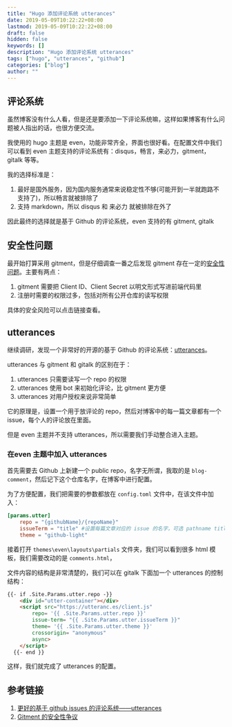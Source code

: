 ```yaml
---
title: "Hugo 添加评论系统 utterances"
date: 2019-05-09T10:22:22+08:00
lastmod: 2019-05-09T10:22:22+08:00
draft: false
hidden: false
keywords: []
description: "Hugo 添加评论系统 utterances"
tags: ["hugo", "utterances", "github"]
categories: ["blog"]
author: ""
---
```

## 评论系统
虽然博客没有什么人看，但是还是要添加一下评论系统嘛，这样如果博客有什么问题被人指出的话，也很方便交流。

我使用的 hugo 主题是 even，功能非常齐全，界面也很好看。在配置文件中我们可以看到 even 主题支持的评论系统有：disqus，畅言，来必力，gitment，gitalk 等等。

我的选择标准是：

1. 最好是国外服务，因为国内服务通常来说稳定性不够(可能开到一半就跑路不支持了)，所以畅言就被排除了
2. 支持 markdown，所以 disqus 和 来必力 就被排除在外了

因此最终的选择就是基于 Github 的评论系统，even 支持的有 gitment, gitalk
<!--more-->
## 安全性问题
最开始打算采用 gitment，但是仔细调查一番之后发现 gitment 存在一定的[安全性问题](https://blog.wolfogre.com/posts/security-problem-of-gitment/)。主要有两点：

1. gitment 需要把 Client ID、Client Secret 以明文形式写进前端代码里
2. 注册时需要的权限过多，包括对所有公开仓库的读写权限

具体的安全风险可以点击链接查看。

## utterances 
继续调研，发现一个非常好的开源的基于 Github 的评论系统：[utterances](https://github.com/utterance/utterances)。

utterances 与 gitment 和 gitalk 的区别在于：

1. utterances 只需要读写一个 repo 的权限
2. utterances 使用 bot 来初始化评论，比 gitment 更方便
3. utterances 对用户授权来说非常简单

它的原理是，设置一个用于放评论的 repo，然后对博客中的每一篇文章都有一个 issue，每个人的评论放在里面。

但是 even 主题并不支持 utterances，所以需要我们手动整合进入主题。

### 在even 主题中加入 utterances
首先需要去 Github 上新建一个 public repo，名字无所谓，我取的是 `blog-comment`，然后记下这个仓库名字，在博客中进行配置。

为了方便配置，我们把需要的参数都放在 `config.toml` 文件中，在该文件中加入：
```toml
[params.utter]
    repo = "{githubName}/{repoName}"
    issueTerm = "title" #设置每篇文章对应的 issue 的名字，可选 pathname title url，
    theme = "github-light"
```
接着打开 `themes\even\layouts\partials` 文件夹，我们可以看到很多 html 模板，我们需要改动的是 `comments.html`，

文件内容的结构是非常清楚的，我们可以在 gitalk 下面加一个 utterances 的控制结构：
```html
{{- if .Site.Params.utter.repo -}}
    <div id="utter-container"></div>
    <script src="https://utteranc.es/client.js"
        repo= '{{ .Site.Params.utter.repo }}'
        issue-term= "{{ .Site.Params.utter.issueTerm }}"
        theme= '{{ .Site.Params.utter.theme }}'
        crossorigin= "anonymous"
        async>
    </script> 
  {{- end }}
```

这样，我们就完成了 utterances 的配置。

## 参考链接
1. [更好的基于 github issues 的评论系统——utterances](https://www.xianmin.org/post/utterances-comment-system/)
2. [Gitment 的安全性争议](https://blog.wolfogre.com/posts/security-problem-of-gitment/)
